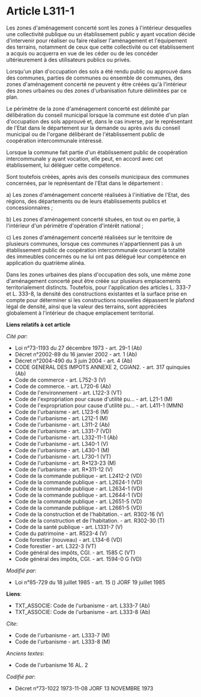 # Article L311-1

Les zones d'aménagement concerté sont les zones à l'intérieur desquelles une collectivité publique ou un établissement public
y ayant vocation décide d'intervenir pour réaliser ou faire réaliser l'aménagement et l'équipement des terrains, notamment de
ceux que cette collectivité ou cet établissement a acquis ou acquerra en vue de les céder ou de les concéder ultérieurement à
des utilisateurs publics ou privés.

Lorsqu'un plan d'occupation des sols a été rendu public ou approuvé dans des communes, parties de communes ou ensemble de
communes, des zones d'aménagement concerté ne peuvent y être créées qu'à l'intérieur des zones urbaines ou des zones
d'urbanisation future délimitées par ce plan.

Le périmètre de la zone d'aménagement concerté est délimité par délibération du conseil municipal lorsque la commune est
dotée d'un plan d'occupation des sols approuvé et, dans le cas inverse, par le représentant de l'Etat dans le département sur
la demande ou après avis du conseil municipal ou de l'organe délibérant de l'établissement public de coopération
intercommunale intéressé.

Lorsque la commune fait partie d'un établissement public de coopération intercommunale y ayant vocation, elle peut, en accord
avec cet établissement, lui déléguer cette compétence.

Sont toutefois créées, après avis des conseils municipaux des communes concernées, par le représentant de l'Etat dans le
département :

a) Les zones d'aménagement concerté réalisées à l'initiative de l'Etat, des régions, des départements ou de leurs
établissements publics et concessionnaires ;

b) Les zones d'aménagement concerté situées, en tout ou en partie, à l'intérieur d'un périmètre d'opération d'intérêt
national ;

c) Les zones d'aménagement concerté réalisées sur le territoire de plusieurs communes, lorsque ces communes n'appartiennent
pas à un établissement public de coopération intercommunale couvrant la totalité des immeubles concernés ou ne lui ont pas
délégué leur compétence en application du quatrième alinéa.

Dans les zones urbaines des plans d'occupation des sols, une même zone d'aménagement concerté peut être créée sur plusieurs
emplacements territorialement distincts. Toutefois, pour l'application des articles L. 333-7 et L. 333-8, la densité des
constructions existantes et la surface prise en compte pour déterminer si les constructions nouvelles dépassent le plafond
légal de densité, ainsi que la valeur des terrains, sont appréciées globalement à l'intérieur de chaque emplacement
territorial.

**Liens relatifs à cet article**

_Cité par_:

  - Loi n°73-1193 du 27 décembre 1973 - art. 29-1 (Ab)
  - Décret n°2002-89 du 16 janvier 2002 - art. 1 (Ab)
  - Décret n°2004-490 du 3 juin 2004 - art. 4 (Ab)
  - CODE GENERAL DES IMPOTS ANNEXE 2, CGIAN2. - art. 317 quinquies (Ab)
  - Code de commerce - art. L752-3 (V)
  - Code de commerce. - art. L720-6 (Ab)
  - Code de l'environnement - art. L122-3 (VT)
  - Code de l'expropriation pour cause d'utilité pu... - art. L21-1 (M)
  - Code de l'expropriation pour cause d'utilité pu... - art. L411-1 (MMN)
  - Code de l'urbanisme - art. L123-6 (M)
  - Code de l'urbanisme - art. L212-1 (M)
  - Code de l'urbanisme - art. L311-2 (Ab)
  - Code de l'urbanisme - art. L331-7 (VD)
  - Code de l'urbanisme - art. L332-11-1 (Ab)
  - Code de l'urbanisme - art. L340-1 (V)
  - Code de l'urbanisme - art. L430-1 (M)
  - Code de l'urbanisme - art. L730-1 (VT)
  - Code de l'urbanisme - art. R*123-23 (M)
  - Code de l'urbanisme - art. R*311-12 (V)
  - Code de la commande publique - art. L2412-2 (VD)
  - Code de la commande publique - art. L2624-1 (VD)
  - Code de la commande publique - art. L2634-1 (VD)
  - Code de la commande publique - art. L2644-1 (VD)
  - Code de la commande publique - art. L2651-5 (VD)
  - Code de la commande publique - art. L2661-5 (VD)
  - Code de la construction et de l'habitation. - art. R302-16 (V)
  - Code de la construction et de l'habitation. - art. R302-30 (T)
  - Code de la santé publique - art. L1331-7 (V)
  - Code du patrimoine - art. R523-4 (V)
  - Code forestier (nouveau) - art. L134-6 (VD)
  - Code forestier - art. L322-3 (VT)
  - Code général des impôts, CGI. - art. 1585 C (VT)
  - Code général des impôts, CGI. - art. 1594-0 G (VD)

_Modifié par_:

  - Loi n°85-729 du 18 juillet 1985 - art. 15 () JORF 19 juillet 1985

**Liens**:

  - TXT_ASSOCIE: Code de l'urbanisme - art. L333-7 (Ab)
  - TXT_ASSOCIE: Code de l'urbanisme - art. L333-8 (Ab)

_Cite_:

  - Code de l'urbanisme - art. L333-7 (M)
  - Code de l'urbanisme - art. L333-8 (M)

_Anciens textes_:

  - Code de l'urbanisme 16 AL. 2

_Codifié par_:

  - Décret n°73-1022 1973-11-08 JORF 13 NOVEMBRE 1973
